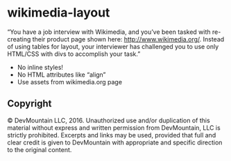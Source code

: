 wikimedia-layout
=========

“You have a job interview with Wikimedia, and you’ve been tasked with re-creating their product page shown here: http://www.wikimedia.org/. Instead of using tables for layout, your interviewer has challenged you to use only HTML/CSS with divs to accomplish your task.”

- No inline styles!
- No HTML attributes like “align”
- Use assets from wikimedia.org page

## Copyright

© DevMountain LLC, 2016. Unauthorized use and/or duplication of this material without express and written permission from DevMountain, LLC is strictly prohibited. Excerpts and links may be used, provided that full and clear credit is given to DevMountain with appropriate and specific direction to the original content.
